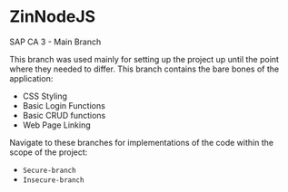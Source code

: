 # ZinNodeJS
SAP CA 3 - Main Branch

This branch was used mainly for setting up the project up until the point where they needed to differ. 
This branch contains the bare bones of the application:
- CSS Styling
- Basic Login Functions
- Basic CRUD functions
- Web Page Linking

Navigate to these branches for implementations of the code within the scope of the project: 
* `Secure-branch`
* `Insecure-branch`
